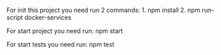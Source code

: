 For init this project you need run 2 commands:
	1. npm install
	2. npm run-script docker-services
	
For start project you need run:
	npm start
	
For start tests you need run:
	npm test
